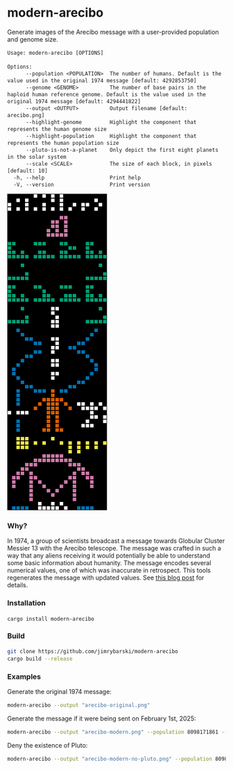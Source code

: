 # modern-arecibo

Generate images of the Arecibo message with a user-provided population and genome size.

```
Usage: modern-arecibo [OPTIONS]

Options:
      --population <POPULATION>  The number of humans. Default is the value used in the original 1974 message [default: 4292853750]
      --genome <GENOME>          The number of base pairs in the haploid human reference genome. Default is the value used in the original 1974 message [default: 4294441822]
      --output <OUTPUT>          Output filename [default: arecibo.png]
      --highlight-genome         Highlight the component that represents the human genome size
      --highlight-population     Highlight the component that represents the human population size
      --pluto-is-not-a-planet    Only depict the first eight planets in the solar system
      --scale <SCALE>            The size of each block, in pixels [default: 10]
  -h, --help                     Print help
  -V, --version                  Print version
```

![The Arecibo message with updated genome and population sizes](images/modern.png)

### Why?

In 1974, a group of scientists broadcast a message towards Globular Cluster Messier 13 with the Arecibo telescope. The message was crafted in such a way that any aliens receiving it would potentially be able to understand some basic information about humanity. The message encodes several numerical values, one of which was inaccurate in retrospect. This tools regenerates the message with updated values. See [this blog post](https://www.rybarski.com/arecibo/) for details.

### Installation

`cargo install modern-arecibo`

### Build

```bash
git clone https://github.com/jimrybarski/modern-arecibo
cargo build --release
```

### Examples

Generate the original 1974 message:  

```bash
modern-arecibo --output "arecibo-original.png"
```

Generate the message if it were being sent on February 1st, 2025:

```bash
modern-arecibo --output "arecibo-modern.png" --population 8098171861 --genome 3117275501
```

Deny the existence of Pluto:

```bash
modern-arecibo --output "arecibo-modern-no-pluto.png" --population 8098171861 --genome 3117275501 --pluto-is-not-a-planet
```
